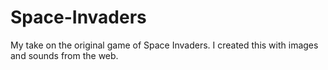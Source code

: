 # Space-Invaders
My take on the original game of Space Invaders.
I created this with images and sounds from the web.
